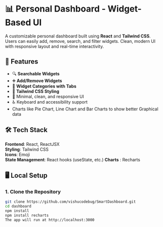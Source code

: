 # 📊 Personal Dashboard - Widget-Based UI

A customizable personal dashboard built using **React** and **Tailwind CSS**. Users can easily add, remove, search, and filter widgets. Clean, modern UI with responsive layout and real-time interactivity.


## 🚀 Features

- 🔍 **Searchable Widgets**  
- ➕ **Add/Remove Widgets**  
- 📁 **Widget Categories with Tabs**  
- 🎨 **Tailwind CSS Styling**  
- 🧼 Minimal, clean, and responsive UI  
- ♿ Keyboard and accessibility support
- Charts like Pie Chart, Line Chart and Bar Charts to show better Graphical data


## 🛠 Tech Stack

 **Frontend**: React, ReactJSX  
 **Styling**: Tailwind CSS  
 **Icons**: Emoji  
 **State Management**: React hooks (useState, etc.)
 **Charts** : Recharts



## 🖥️ Local Setup

### 1. Clone the Repository

```bash
git clone https://github.com/vishucodebug/SmartDashboard.git
cd dashboard
npm install
npm install recharts
The app will run at http://localhost:3000
